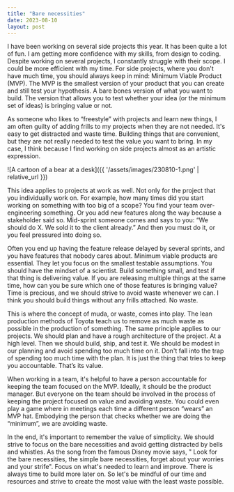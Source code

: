 ```yaml
---
title: "Bare necessities"
date: 2023-08-10
layout: post
---
```


I have been working on several side projects this year. It has been quite a lot of fun. I am getting more confidence with my skills, from design to coding. Despite working on several projects, I constantly struggle with their scope. I could be more efficient with my time. For side projects, where you don't have much time, you should always keep in mind: Minimum Viable Product (MVP). The MVP is the smallest version of your product that you can create and still test your hypothesis. A bare bones version of what you want to build. The version that allows you to test whether your idea (or the minimum set of ideas) is bringing value or not.

As someone who likes to “freestyle” with projects and learn new things, I am often guilty of adding frills to my projects when they are not needed. It's easy to get distracted and waste time. Building things that are convenient, but they are not really needed to test the value you want to bring. In my case, I think because I find working on side projects almost as an artistic expression.

![A cartoon of a bear at a desk]({{ '/assets/images/230810-1.png' | relative_url }})

This idea applies to projects at work as well. Not only for the project that you individually work on. For example, how many times did you start working on something with too big of a scope? You find your team over-engineering something. Or you add new features along the way because a stakeholder said so. Mid-sprint someone comes and says to you: “We should do X. We sold it to the client already.” And then you must do it, or you feel pressured into doing so.

Often you end up having the feature release delayed by several sprints, and you have features that nobody cares about. Minimum viable products are essential. They let you focus on the smallest testable assumptions. You should have the mindset of a scientist. Build something small, and test if that thing is delivering value. If you are releasing multiple things at the same time, how can you be sure which one of those features is bringing value? Time is precious, and we should strive to avoid waste whenever we can. I think you should build things without any frills attached. No waste.

This is where the concept of muda, or waste, comes into play. The lean production methods of Toyota teach us to remove as much waste as possible in the production of something. The same principle applies to our projects. We should plan and have a rough architecture of the project. At a high level. Then we should build, ship, and test it. We should be modest in our planning and avoid spending too much time on it. Don't fall into the trap of spending too much time with the plan. It is just the thing that tries to keep you accountable. That’s its value.

When working in a team, it's helpful to have a person accountable for keeping the team focused on the MVP. Ideally, it should be the product manager. But everyone on the team should be involved in the process of keeping the project focused on value and avoiding waste. You could even play a game where in meetings each time a different person “wears” an MVP hat. Embodying the person that checks whether we are doing the “minimum”, we are avoiding waste.

In the end, it's important to remember the value of simplicity. We should strive to focus on the bare necessities and avoid getting distracted by bells and whistles. As the song from the famous Disney movie says, " Look for the bare necessities, the simple bare necessities, forget about your worries and your strife". Focus on what's needed to learn and improve. There is always time to build more later on. So let's be mindful of our time and resources and strive to create the most value with the least waste possible.